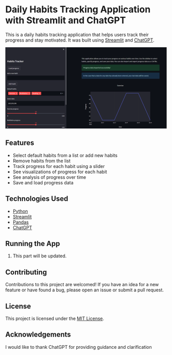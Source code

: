 # Daily Habits Tracking Application with Streamlit and ChatGPT


This is a daily habits tracking application that helps users track their progress and stay motivated. It was built using [Streamlit](https://www.streamlit.io/) and [ChatGPT](https://openai.com/blog/chatgpt/).


![A screenshot of the app](app.png)


## Features

- Select default habits from a list or add new habits
- Remove habits from the list
- Track progress for each habit using a slider
- See visualizations of progress for each habit
- See analysis of progress over time
- Save and load progress data

## Technologies Used

- [Python](https://www.python.org/)
- [Streamlit](https://www.streamlit.io/)
- [Pandas](https://pandas.pydata.org/)
- [ChatGPT](https://openai.com/blog/chatgpt/)

## Running the App

1. This part will be updated.

## Contributing

Contributions to this project are welcomed! If you have an idea for a new feature or have found a bug, please open an issue or submit a pull request.

## License

This project is licensed under the [MIT License](LICENSE).

## Acknowledgements

I would like to thank ChatGPT for providing guidance and clarification
